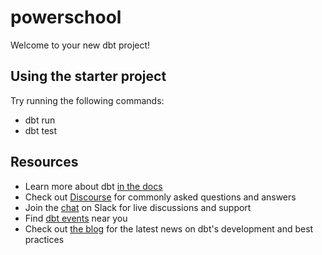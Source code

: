 # powerschool

Welcome to your new dbt project!

## Using the starter project

Try running the following commands:

- dbt run
- dbt test

## Resources

- Learn more about dbt [in the docs](https://docs.getdbt.com/docs/introduction)
- Check out [Discourse](https://discourse.getdbt.com/) for commonly asked
  questions and answers
- Join the [chat](https://community.getdbt.com/) on Slack for live discussions
  and support
- Find [dbt events](https://events.getdbt.com) near you
- Check out [the blog](https://blog.getdbt.com/) for the latest news on dbt's
  development and best practices

